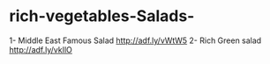 # rich-vegetables-Salads-
1-	Middle East Famous Salad           http://adf.ly/vWtW5 2-	Rich Green salad        http://adf.ly/vkIlO
